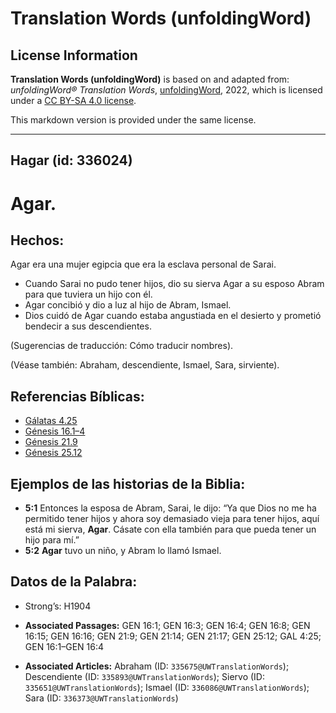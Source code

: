 # Translation Words (unfoldingWord)

## License Information

**Translation Words (unfoldingWord)** is based on and adapted from: _unfoldingWord® Translation Words_, [unfoldingWord](https://unfoldingword.org/utw), 2022, which is licensed under a [CC BY-SA 4.0 license](https://creativecommons.org/licenses/by-sa/4.0/legalcode.en).

This markdown version is provided under the same license.



--------------------------------

## Hagar (id: 336024)

Agar.
=====

Hechos:
-------

Agar era una mujer egipcia que era la esclava personal de Sarai.

* Cuando Sarai no pudo tener hijos, dio su sierva Agar a su esposo Abram para que tuviera un hijo con él.
* Agar concibió y dio a luz al hijo de Abram, Ismael.
* Dios cuidó de Agar cuando estaba angustiada en el desierto y prometió bendecir a sus descendientes.

(Sugerencias de traducción: Cómo traducir nombres).

(Véase también: Abraham, descendiente, Ismael, Sara, sirviente).

Referencias Bíblicas:
---------------------

* [Gálatas 4\.25](https://ref.ly/Gal4:25)
* [Génesis 16\.1–4](https://ref.ly/Gen16:1-Gen16:4)
* [Génesis 21\.9](https://ref.ly/Gen21:9)
* [Génesis 25\.12](https://ref.ly/Gen25:12)

Ejemplos de las historias de la Biblia:
---------------------------------------

* **5:1** Entonces la esposa de Abram, Sarai, le dijo: “Ya que Dios no me ha permitido tener hijos y ahora soy demasiado vieja para tener hijos, aquí está mi sierva, **Agar**. Cásate con ella también para que pueda tener un hijo para mí.”
* **5:2** **Agar** tuvo un niño, y Abram lo llamó Ismael.

Datos de la Palabra:
--------------------

* Strong’s: H1904

* **Associated Passages:** GEN 16:1; GEN 16:3; GEN 16:4; GEN 16:8; GEN 16:15; GEN 16:16; GEN 21:9; GEN 21:14; GEN 21:17; GEN 25:12; GAL 4:25; GEN 16:1–GEN 16:4
* **Associated Articles:** Abraham (ID: `335675@UWTranslationWords`); Descendiente (ID: `335893@UWTranslationWords`); Siervo (ID: `335651@UWTranslationWords`); Ismael (ID: `336086@UWTranslationWords`); Sara (ID: `336373@UWTranslationWords`)


